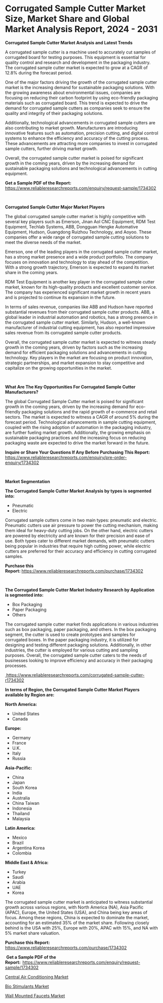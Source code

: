 <p><h1>Corrugated Sample Cutter Market Size, Market Share and Global Market Analysis Report, 2024 - 2031</h1></p><p><strong>Corrugated Sample Cutter Market Analysis and Latest Trends</strong></p>
<p><p>A corrugated sample cutter is a machine used to accurately cut samples of corrugated board for testing purposes. This equipment is essential for quality control and research and development in the packaging industry. The corrugated sample cutter market is expected to grow at a CAGR of 12.8% during the forecast period.</p><p>One of the major factors driving the growth of the corrugated sample cutter market is the increasing demand for sustainable packaging solutions. With the growing awareness about environmental issues, companies are focusing on reducing their carbon footprint by using eco-friendly packaging materials such as corrugated board. This trend is expected to drive the demand for corrugated sample cutters as companies seek to ensure the quality and integrity of their packaging solutions.</p><p>Additionally, technological advancements in corrugated sample cutters are also contributing to market growth. Manufacturers are introducing innovative features such as automation, precision cutting, and digital control systems to enhance the efficiency and accuracy of the cutting process. These advancements are attracting more companies to invest in corrugated sample cutters, further driving market growth.</p><p>Overall, the corrugated sample cutter market is poised for significant growth in the coming years, driven by the increasing demand for sustainable packaging solutions and technological advancements in cutting equipment.</p></p>
<p><strong>Get a Sample PDF of the Report:&nbsp;</strong> <a href="https://www.reliableresearchreports.com/enquiry/request-sample/1734302">https://www.reliableresearchreports.com/enquiry/request-sample/1734302</a></p>
<p>&nbsp;</p>
<p><strong>Corrugated Sample Cutter Major Market Players</strong></p>
<p><p>The global corrugated sample cutter market is highly competitive with several key players such as Emerson, Jinan Aol CNC Equipment, RDM Test Equipment, Techlab Systems, ABB, Dongguan Hengke Automative Equipment, Hudson, Guangdong Ruizhou Technology, and Aoyoo. These companies offer a wide range of corrugated sample cutting solutions to meet the diverse needs of the market.</p><p>Emerson, one of the leading players in the corrugated sample cutter market, has a strong market presence and a wide product portfolio. The company focuses on innovation and technology to stay ahead of the competition. With a strong growth trajectory, Emerson is expected to expand its market share in the coming years.</p><p>RDM Test Equipment is another key player in the corrugated sample cutter market, known for its high-quality products and excellent customer service. The company has experienced significant market growth in recent years and is projected to continue its expansion in the future.</p><p>In terms of sales revenue, companies like ABB and Hudson have reported substantial revenues from their corrugated sample cutter products. ABB, a global leader in industrial automation and robotics, has a strong presence in the corrugated sample cutter market. Similarly, Hudson, a well-known manufacturer of industrial cutting equipment, has also reported impressive sales revenue from its corrugated sample cutter products.</p><p>Overall, the corrugated sample cutter market is expected to witness steady growth in the coming years, driven by factors such as the increasing demand for efficient packaging solutions and advancements in cutting technology. Key players in the market are focusing on product innovation, strategic partnerships, and market expansion to stay competitive and capitalize on the growing opportunities in the market.</p></p>
<p>&nbsp;</p>
<p><strong>What Are The Key Opportunities For Corrugated Sample Cutter Manufacturers?</strong></p>
<p><p>The global Corrugated Sample Cutter market is poised for significant growth in the coming years, driven by the increasing demand for eco-friendly packaging solutions and the rapid growth of e-commerce and retail sectors. The market is expected to witness a CAGR of around 5% during the forecast period. Technological advancements in sample cutting equipment, coupled with the rising adoption of automation in the packaging industry, are further fueling market growth. Additionally, the growing emphasis on sustainable packaging practices and the increasing focus on reducing packaging waste are expected to drive the market forward in the future.</p></p>
<p><strong>Inquire or Share Your Questions If Any Before Purchasing This Report:</strong> <a href="https://www.reliableresearchreports.com/enquiry/pre-order-enquiry/1734302">https://www.reliableresearchreports.com/enquiry/pre-order-enquiry/1734302</a></p>
<p>&nbsp;</p>
<p><strong>Market Segmentation</strong></p>
<p><strong>The Corrugated Sample Cutter Market Analysis by types is segmented into:</strong></p>
<p><ul><li>Pneumatic</li><li>Electric</li></ul></p>
<p><p>Corrugated sample cutters come in two main types: pneumatic and electric. Pneumatic cutters use air pressure to power the cutting mechanism, making them ideal for heavy-duty cutting jobs. On the other hand, electric cutters are powered by electricity and are known for their precision and ease of use. Both types cater to different market demands, with pneumatic cutters being popular in industries that require high cutting power, while electric cutters are preferred for their accuracy and efficiency in cutting corrugated samples.</p></p>
<p><strong>Purchase this Report:&nbsp;</strong><a href="https://www.reliableresearchreports.com/purchase/1734302">https://www.reliableresearchreports.com/purchase/1734302</a></p>
<p>&nbsp;</p>
<p><strong>The Corrugated Sample Cutter Market Industry Research by Application is segmented into:</strong></p>
<p><ul><li>Box Packaging</li><li>Paper Packaging</li><li>Others</li></ul></p>
<p><p>The corrugated sample cutter market finds applications in various industries such as box packaging, paper packaging, and others. In the box packaging segment, the cutter is used to create prototypes and samples for corrugated boxes. In the paper packaging industry, it is utilized for designing and testing different packaging solutions. Additionally, in other industries, the cutter is employed for various cutting and sampling purposes. Overall, the corrugated sample cutter caters to the needs of businesses looking to improve efficiency and accuracy in their packaging processes.</p></p>
<p><a href="https://www.reliableresearchreports.com/corrugated-sample-cutter-r1734302">&nbsp;https://www.reliableresearchreports.com/corrugated-sample-cutter-r1734302</a></p>
<p><strong>In terms of Region, the Corrugated Sample Cutter Market Players available by Region are:</strong></p>
<p>
    <p> <strong> North America: </strong>
        <ul>
            <li>United States</li>
            <li>Canada</li>
        </ul>
        </p> 
    <p> <strong> Europe: </strong>
        <ul>
            <li>Germany</li>
            <li>France</li>
            <li>U.K.</li>
            <li>Italy</li>
            <li>Russia</li>
        </ul>
        </p> 
    <p> <strong> Asia-Pacific: </strong>
        <ul>
            <li>China</li>
            <li>Japan</li>
            <li>South Korea</li>
            <li>India</li>
            <li>Australia</li>
            <li>China Taiwan</li>
            <li>Indonesia</li>
            <li>Thailand</li>
            <li>Malaysia</li>
        </ul>
        </p> 
    <p> <strong> Latin America: </strong>
        <ul>
            <li>Mexico</li>
            <li>Brazil</li>
            <li>Argentina Korea</li>
            <li>Colombia</li>
        </ul>
        </p> 
    <p> <strong> Middle East & Africa: </strong>
        <ul>
            <li>Turkey</li>
            <li>Saudi</li>
            <li>Arabia</li>
            <li>UAE</li>
            <li>Korea</li>
        </ul>
    </p>
    </p>
<p><p>The corrugated sample cutter market is anticipated to witness substantial growth across various regions, with North America (NA), Asia Pacific (APAC), Europe, the United States (USA), and China being key areas of focus. Among these regions, China is expected to dominate the market, accounting for an estimated 35% of the market share. Following closely behind is the USA with 25%, Europe with 20%, APAC with 15%, and NA with 5% market share valuation.</p></p>
<p><strong>Purchase this Report: </strong><a href="https://www.reliableresearchreports.com/purchase/1734302">https://www.reliableresearchreports.com/purchase/1734302</a></p>
<p>&nbsp;<strong>Get a Sample PDF of the Report:&nbsp;&nbsp;</strong><a href="https://www.reliableresearchreports.com/enquiry/request-sample/1734302">https://www.reliableresearchreports.com/enquiry/request-sample/1734302</a></p>
<p><strong></strong></p>
<p><p><a href="https://www.linkedin.com/pulse/central-air-conditioningnbspmarket-focuses-market-share-wsite?trackingId=ctpAa4gydY9%2F4NWKObVMbg%3D%3D">Central Air Conditioning Market</a></p><p><a href="https://www.linkedin.com/pulse/bio-stimulants-market-insights-cagr-trends-growth-strategies-ay7ve?trackingId=8N6ict7vluMAgezpFzEaXQ%3D%3D">Bio Stimulants Market</a></p><p><a href="https://www.linkedin.com/pulse/wall-mounted-faucets-market-report-reveals-latest-trends-bfffe?trackingId=Hhk4%2BLW4Hor35xEGJ%2FyDSA%3D%3D">Wall Mounted Faucets Market</a></p></p>